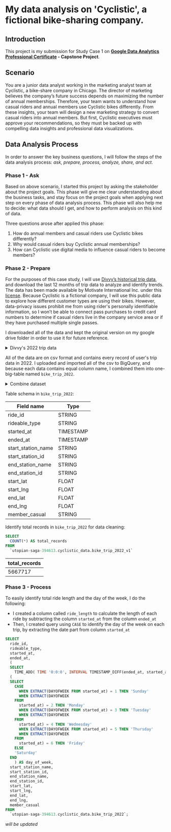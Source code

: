 # My data analysis on 'Cyclistic', a fictional bike-sharing company.

## Introduction
This project is my submission for Study Case 1 on **[Google Data Analytics Professional Certificate](https://www.coursera.org/professional-certificates/google-data-analytics) - Capstone Project**.
## Scenario
You are a junior data analyst working in the marketing analyst team at Cyclistic, a bike-share company in Chicago. The director of marketing believes the company’s future success depends on maximizing the number of annual memberships. Therefore, your team wants to understand how casual riders and annual members use Cyclistic bikes differently. From these insights, your team will design a new marketing strategy to convert casual riders into annual members. But first, Cyclistic executives must approve your recommendations, so they must be backed up with compelling data insights and professional data visualizations.

## Data Analysis Process
In order to answer the key business questions, I will follow the steps of the data analysis process: _ask, prepare, process, analyze, share, and act_.

### Phase 1 - Ask
Based on above scenario, I started this project by asking the stakeholder about the project goals. This phase will give me clear understanding about the business tasks, and stay focus on the project goals when applying next step on every phase of data analysis process. This phase will also help me to decide: what data should I get, and how to perform analysis on this kind of data.

Three questions arose after applied this phase:
1. How do annual members and casual riders use Cyclistic bikes differently?
2. Why would casual riders buy Cyclistic annual memberships?
3. How can Cyclistic use digital media to influence casual riders to become members?

### Phase 2 - Prepare
For the purposes of this case study, I will use [Divvy’s historical trip data](https://divvy-tripdata.s3.amazonaws.com/index.html), and download the last 12 months of trip data to analyze and identify trends. The data has been made available by Motivate International Inc. under this [license](https://ride.divvybikes.com/data-license-agreement). Because Cyclistic is a fictional company, I will use this public data to explore how different customer types are using their bikes. However, data-privacy issues prohibit me from using rider's personally identifiable information, so I won’t be able to connect pass purchases to credit card numbers to determine if casual riders live in the company service area or if they have purchased multiple single passes.

I downloaded all of the data and kept the original version on my google drive folder in order to use it for future reference.

<details>

<summary>Divvy's 2022 trip data</summary>
  
```
202201-divvy-tripdata.csv
202202-divvy-tripdata.csv
202203-divvy-tripdata.csv
202204-divvy-tripdata.csv
202205-divvy-tripdata.csv
202206-divvy-tripdata.csv
202207-divvy-tripdata.csv
202208-divvy-tripdata.csv
202209-divvy-tripdata.csv
202210-divvy-tripdata.csv
202211-divvy-tripdata.csv
202212-divvy-tripdata.csv
```

</details> 

All of the data are on csv format and contains every record of user's trip data in 2022. I uploaded and imported all of the csv to BigQuery, and because each data contains equal column name, I combined them into one-big-table named `bike_trip_2022`.
<details>

<summary>Combine dataset</summary>

```sql
SELECT * FROM `utopian-saga-394613.cyclistic_data.m01_2022`
UNION ALL
SELECT * FROM `utopian-saga-394613.cyclistic_data.m02_2022`
UNION ALL
SELECT * FROM `utopian-saga-394613.cyclistic_data.m03_2022`
UNION ALL
SELECT * FROM `utopian-saga-394613.cyclistic_data.m04_2022`
UNION ALL
SELECT * FROM `utopian-saga-394613.cyclistic_data.m05_2022`
UNION ALL
SELECT * FROM `utopian-saga-394613.cyclistic_data.m06_2022`
UNION ALL
SELECT * FROM `utopian-saga-394613.cyclistic_data.m07_2022`
UNION ALL
SELECT * FROM `utopian-saga-394613.cyclistic_data.m08_2022`
UNION ALL
SELECT * FROM `utopian-saga-394613.cyclistic_data.m09_2022`
UNION ALL
SELECT * FROM `utopian-saga-394613.cyclistic_data.m10_2022`
UNION ALL
SELECT * FROM `utopian-saga-394613.cyclistic_data.m11_2022`
UNION ALL
SELECT * FROM `utopian-saga-394613.cyclistic_data.m12_2022`
```

</details>

Table schema in `bike_trip_2022`:

| Field name		      | Type      |
| ------------------- | --------- |
| ride_id		          | STRING	  |
| rideable_type		    | STRING	  |
| started_at		      | TIMESTAMP	|
| ended_at		        | TIMESTAMP	|
| start_station_name	| STRING	  |
| start_station_id		| STRING	  |
| end_station_name		| STRING	  |
| end_station_id		  | STRING	  |
| start_lat		        | FLOAT	    |
| start_lng		        | FLOAT	    |
| end_lat		          | FLOAT	    |
| end_lng		          | FLOAT	    |  
| member_casual		    | STRING	  |

Identify total records in `bike_trip_2022` for data cleaning:

```sql
SELECT
  COUNT(*) AS total_records
FROM
  `utopian-saga-394613.cyclistic_data.bike_trip_2022_v1`
```

| total_records |
| ------- |
| 5667717 |

### Phase 3 - Process
To easily identify total ride length and the day of the week, I do the following:
-  I created a column called `ride_length` to calculate the length of each ride by subtracting the column `started_at` from the column `ended_at`
-  Then, I created query using `CASE` to identify the day of the week on each trip, by extracting the date part from column `started_at`

```sql
SELECT
  ride_id,
  rideable_type,
  started_at,
  ended_at,
  (
  SELECT
    TIME_ADD( TIME '0:0:0', INTERVAL TIMESTAMP_DIFF(ended_at, started_at, SECOND) SECOND )) AS ride_length,
  (
  SELECT
    CASE
      WHEN EXTRACT(DAYOFWEEK FROM started_at) = 1 THEN 'Sunday'
      WHEN EXTRACT(DAYOFWEEK
    FROM
      started_at) = 2 THEN 'Monday'
      WHEN EXTRACT(DAYOFWEEK FROM started_at) = 3 THEN 'Tuesday'
      WHEN EXTRACT(DAYOFWEEK
    FROM
      started_at) = 4 THEN 'Wednesday'
      WHEN EXTRACT(DAYOFWEEK FROM started_at) = 5 THEN 'Thursday'
      WHEN EXTRACT(DAYOFWEEK
    FROM
      started_at) = 6 THEN 'Friday'
    ELSE
    'Saturday'
  END
    ) AS day_of_week,
  start_station_name,
  start_station_id,
  end_station_name,
  end_station_id,
  start_lat,
  start_lng,
  end_lat,
  end_lng,
  member_casual
FROM
  `utopian-saga-394613.cyclistic_data.bike_trip_2022`;
```

_will be updated_
